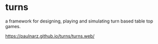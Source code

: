 # turns

a framework for designing, playing and simulating turn based table top games.

 https://paulnarz.github.io/turns/turns.web/

